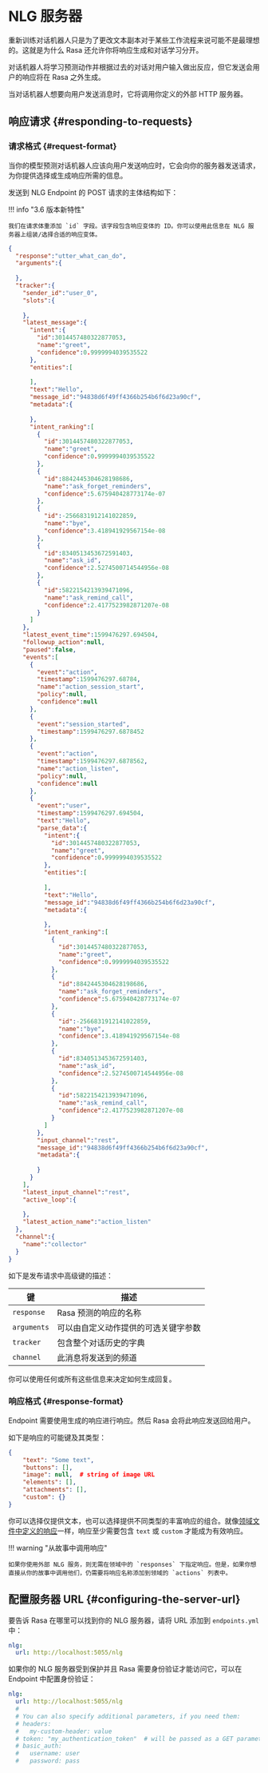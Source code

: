 # NLG 服务器

重新训练对话机器人只是为了更改文本副本对于某些工作流程来说可能不是最理想的。这就是为什么 Rasa 还允许你将响应生成和对话学习分开。

对话机器人将学习预测动作并根据过去的对话对用户输入做出反应，但它发送会用户的响应将在 Rasa 之外生成。

当对话机器人想要向用户发送消息时，它将调用你定义的外部 HTTP 服务器。

## 响应请求 {#responding-to-requests}

### 请求格式 {#request-format}

当你的模型预测对话机器人应该向用户发送响应时，它会向你的服务器发送请求，为你提供选择或生成响应所需的信息。

发送到 NLG Endpoint 的 POST 请求的主体结构如下：

!!! info "3.6 版本新特性"

    我们在请求体重添加 `id` 字段。该字段包含响应变体的 ID。你可以使用此信息在 NLG 服务器上组装/选择合适的响应变体。

```json
{
  "response":"utter_what_can_do",
  "arguments":{
    
  },
  "tracker":{
    "sender_id":"user_0",
    "slots":{
      
    },
    "latest_message":{
      "intent":{
        "id":3014457480322877053,
        "name":"greet",
        "confidence":0.9999994039535522
      },
      "entities":[
        
      ],
      "text":"Hello",
      "message_id":"94838d6f49ff4366b254b6f6d23a90cf",
      "metadata":{
        
      },
      "intent_ranking":[
        {
          "id":3014457480322877053,
          "name":"greet",
          "confidence":0.9999994039535522
        },
        {
          "id":8842445304628198686,
          "name":"ask_forget_reminders",
          "confidence":5.675940428773174e-07
        },
        {
          "id":-2566831912141022859,
          "name":"bye",
          "confidence":3.418941929567154e-08
        },
        {
          "id":8340513453672591403,
          "name":"ask_id",
          "confidence":2.5274500714544956e-08
        },
        {
          "id":5822154213939471096,
          "name":"ask_remind_call",
          "confidence":2.4177523982871207e-08
        }
      ]
    },
    "latest_event_time":1599476297.694504,
    "followup_action":null,
    "paused":false,
    "events":[
      {
        "event":"action",
        "timestamp":1599476297.68784,
        "name":"action_session_start",
        "policy":null,
        "confidence":null
      },
      {
        "event":"session_started",
        "timestamp":1599476297.6878452
      },
      {
        "event":"action",
        "timestamp":1599476297.6878562,
        "name":"action_listen",
        "policy":null,
        "confidence":null
      },
      {
        "event":"user",
        "timestamp":1599476297.694504,
        "text":"Hello",
        "parse_data":{
          "intent":{
            "id":3014457480322877053,
            "name":"greet",
            "confidence":0.9999994039535522
          },
          "entities":[
            
          ],
          "text":"Hello",
          "message_id":"94838d6f49ff4366b254b6f6d23a90cf",
          "metadata":{
            
          },
          "intent_ranking":[
            {
              "id":3014457480322877053,
              "name":"greet",
              "confidence":0.9999994039535522
            },
            {
              "id":8842445304628198686,
              "name":"ask_forget_reminders",
              "confidence":5.675940428773174e-07
            },
            {
              "id":-2566831912141022859,
              "name":"bye",
              "confidence":3.418941929567154e-08
            },
            {
              "id":8340513453672591403,
              "name":"ask_id",
              "confidence":2.5274500714544956e-08
            },
            {
              "id":5822154213939471096,
              "name":"ask_remind_call",
              "confidence":2.4177523982871207e-08
            }
          ]
        },
        "input_channel":"rest",
        "message_id":"94838d6f49ff4366b254b6f6d23a90cf",
        "metadata":{
          
        }
      }
    ],
    "latest_input_channel":"rest",
    "active_loop":{
      
    },
    "latest_action_name":"action_listen"
  },
  "channel":{
    "name":"collector"
  }
}
```

如下是发布请求中高级键的描述：

| 键          | 描述                                 |
| ----------- | ------------------------------------ |
| `response`  | Rasa 预测的响应的名称                |
| `arguments` | 可以由自定义动作提供的可选关键字参数 |
| `tracker`   | 包含整个对话历史的字典               |
| `channel`   | 此消息将发送到的频道                 |

你可以使用任何或所有这些信息来决定如何生成回复。

### 响应格式 {#response-format}

Endpoint 需要使用生成的响应进行响应。然后 Rasa 会将此响应发送回给用户。

如下是响应的可能键及其类型：

```json
{
    "text": "Some text",
    "buttons": [],
    "image": null,  # string of image URL
    "elements": [],
    "attachments": [],
    "custom": {}
}
```

你可以选择仅提供文本，也可以选择提供不同类型的丰富响应的组合。就像[领域文件中定义的响应](responses.md)一样，响应至少需要包含 `text` 或 `custom` 才能成为有效响应。

!!! warning "从故事中调用响应"

    如果你使用外部 NLG 服务，则无需在领域中的 `responses` 下指定响应。但是，如果你想直接从你的故事中调用他们，仍需要将响应名称添加到领域的 `actions` 列表中。

## 配置服务器 URL {#configuring-the-server-url}

要告诉 Rasa 在哪里可以找到你的 NLG 服务器，请将 URL 添加到 `endpoints.yml` 中：

```yaml title="endpoints.yml"
nlg:
  url: http://localhost:5055/nlg
```

如果你的 NLG 服务器受到保护并且 Rasa 需要身份验证才能访问它，可以在 Endpoint 中配置身份验证：

```yaml title="endpoints.yml"
nlg:
  url: http://localhost:5055/nlg
  #
  # You can also specify additional parameters, if you need them:
  # headers:
  #   my-custom-header: value
  # token: "my_authentication_token"  # will be passed as a GET parameter
  # basic_auth:
  #   username: user
  #   password: pass
```
